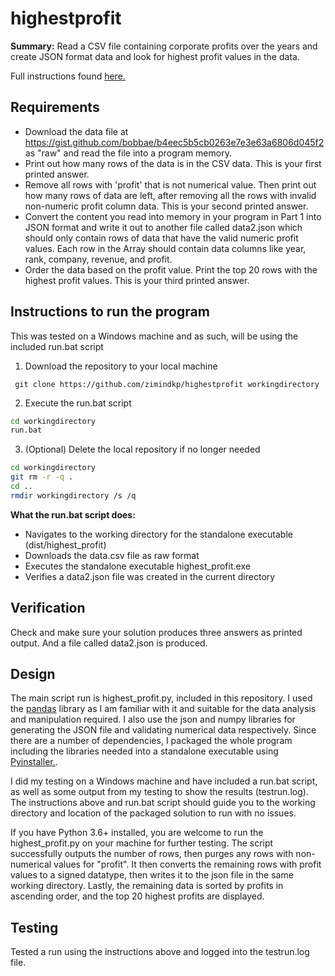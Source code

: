  # highestprofit

**Summary:** Read a CSV file containing corporate profits over the years and create JSON format data and look for highest profit values in the data.

Full instructions found [here.](https://github.com/bobbae/gcp/tree/main/challenges/highest-profit) 

## Requirements

 - Download the data file at https://gist.github.com/bobbae/b4eec5b5cb0263e7e3e63a6806d045f2 as "raw" and read the file into a program memory.
 - Print out how many rows of the data is in the CSV data. This is your first printed answer.
 - Remove all rows with 'profit' that is not numerical value. Then print out how many rows of data are left, after removing all the rows with invalid non-numeric profit column data. This is your second printed answer.
 - Convert the content you read into memory in your program in Part 1 into JSON format and write it out to another file called data2.json which should only contain rows of data that have the valid numeric profit values. Each row in the Array should contain data columns like year, rank, company, revenue, and profit.
 - Order the data based on the profit value. Print the top 20 rows with the highest profit values. This is your third printed answer.

## Instructions to run the program
This was tested on a Windows machine and as such, will be using the included run.bat script


1. Download the repository to your local machine

  ` git clone https://github.com/zimindkp/highestprofit workingdirectory`
  
2. Execute the run.bat script 

```bash
cd workingdirectory
run.bat
```

3. (Optional) Delete the local repository if no longer needed

```bash
cd workingdirectory
git rm -r -q .
cd ..
rmdir workingdirectory /s /q
```

**What the run.bat script does:**
- Navigates to the working directory for the standalone executable (dist/highest_profit)
- Downloads the data.csv file as raw format
- Executes the standalone executable highest_profit.exe
- Verifies a data2.json file was created in the current directory

## Verification
Check and make sure your solution produces three answers as printed output. And a file called data2.json is produced.

## Design

The main script run is highest_profit.py, included in this repository. I used the [pandas](https://pandas.pydata.org/) library as I am familiar with it and suitable for the data analysis and manipulation required. I also use the json and numpy libraries for generating the JSON file and validating numerical data respectively. Since there are a number of dependencies, I packaged the whole program including the libraries needed into a standalone executable using [Pyinstaller.](https://pyinstaller.readthedocs.io/en/stable/). 

I did my testing on a Windows machine and have included a run.bat script, as well as some output from my testing to show the results (testrun.log). The instructions above and run.bat script should guide you to the working directory and location of the packaged solution to run with no issues. 

If you have Python 3.6+ installed, you are welcome to run the highest_profit.py on your machine for further testing. The script successfully outputs the number of rows, then purges any rows with non-numerical values for "profit". It then converts the remaining rows with profit values to a signed datatype, then writes it to the json file in the same working directory. Lastly, the remaining data is sorted by profits in ascending order, and the top 20 highest profits are displayed.

## Testing

Tested a run using the instructions above and logged into the testrun.log file.

